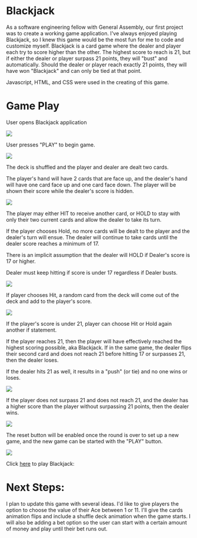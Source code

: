 <h1>Blackjack</h1>

As a software engineering fellow with General Assembly, our first project was to create a working game application. I've always enjoyed playing Blackjack, so I knew this game would be the most fun for me to code and customize myself. Blackjack is a card game where the dealer and player each try to score higher than the other. The highest score to reach is 21, but if either the dealer or player surpass 21 points, they will "bust" and automatically. Should the dealer or player reach exactly 21 points, they will have won "Blackjack" and can only be tied at that point.

Javascript, HTML, and CSS were used in the creating of this game.

<h1>Game Play</h1>

User opens Blackjack application

<img src="https://imgur.com/d58I6sZ"/>

User presses "PLAY" to begin game.

<img src="https://imgur.com/Z24Jv55">

The deck is shuffled and the player and dealer are dealt two cards.

The player's hand will have 2 cards that are face up, and the dealer's hand will have one card face up and one card face down. The player will be shown their score while the dealer's score is hidden.

<img src="https://imgur.com/LWordG9">

The player may either HIT to receive another card, or HOLD to stay with only their two current cards and allow the dealer to take its turn.

If the player chooses Hold, no more cards will be dealt to the player and the dealer's turn will ensue. The dealer will continue to take cards until the dealer score reaches a minimum of 17.

There is an implicit assumption that the dealer will HOLD if Dealer's score is 17 or higher. 

Dealer must keep hitting if score is under 17 regardless if Dealer busts.

<img src="https://imgur.com/V97yJia">

If player chooses Hit, a random card from the deck will come out of the deck and add to the player's score.

<img src="https://imgur.com/UQFENQ8">
    
If the player's score is under 21, player can choose Hit or Hold again
another if statement.

If the player reaches 21, then the player will have effectively reached the highest scoring possible, aka Blackjack. If in the same game, the dealer flips their second card and does not reach 21 before hitting 17 or surpasses 21, then the dealer loses.

If the dealer hits 21 as well, it results in a "push" (or tie) and no one wins or loses.

<img src="https://imgur.com/87aYQhn">

If the player does not surpass 21 and does not reach 21, and the dealer has a higher score than the player without surpassing 21 points, then the dealer wins.

<img src="https://imgur.com/QQwYWxq">

The reset button will be enabled once the round is over to set up a new game, and the new game can be started with the "PLAY" button.

<img src="https://imgur.com/QQwYWxq">

Click <a href="https://cblake003.github.io/Blackjack/">here</a> to play Blackjack:  

<h1>Next Steps:</h1>

I plan to update this game with several ideas. I'd like to give players the option to choose the value of their Ace between 1 or 11.  I'll give the cards animation flips and include a shuffle deck animation when the game starts. I will also be adding a bet option so the user can start with a certain amount of money and play until their bet runs out.